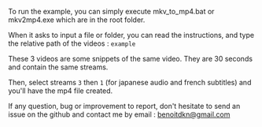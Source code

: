 To run the example, you can simply execute mkv_to_mp4.bat or mkv2mp4.exe which are in the root folder.

When it asks to input a file or folder, you can read the instructions, and type the relative path of the videos : ```example```

These 3 videos are some snippets of the same video. They are 30 seconds and contain the same streams.

Then, select streams `3` then `1`  (for japanese audio and french subtitles) and you'll have the mp4 file created.



If any question, bug or improvement to report, don't hesitate to send an issue on the github and contact me by email : benoitdkn@gmail.com

